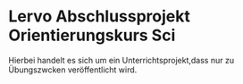 # Lervo Abschlussprojekt Orientierungskurs Sci
Hierbei handelt es sich um ein Unterrichtsprojekt,dass nur zu Übungszwcken veröffentlicht wird.
